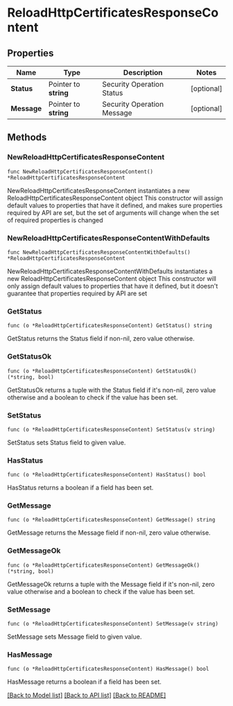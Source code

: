 # ReloadHttpCertificatesResponseContent

## Properties

Name | Type | Description | Notes
------------ | ------------- | ------------- | -------------
**Status** | Pointer to **string** | Security Operation Status | [optional] 
**Message** | Pointer to **string** | Security Operation Message | [optional] 

## Methods

### NewReloadHttpCertificatesResponseContent

`func NewReloadHttpCertificatesResponseContent() *ReloadHttpCertificatesResponseContent`

NewReloadHttpCertificatesResponseContent instantiates a new ReloadHttpCertificatesResponseContent object
This constructor will assign default values to properties that have it defined,
and makes sure properties required by API are set, but the set of arguments
will change when the set of required properties is changed

### NewReloadHttpCertificatesResponseContentWithDefaults

`func NewReloadHttpCertificatesResponseContentWithDefaults() *ReloadHttpCertificatesResponseContent`

NewReloadHttpCertificatesResponseContentWithDefaults instantiates a new ReloadHttpCertificatesResponseContent object
This constructor will only assign default values to properties that have it defined,
but it doesn't guarantee that properties required by API are set

### GetStatus

`func (o *ReloadHttpCertificatesResponseContent) GetStatus() string`

GetStatus returns the Status field if non-nil, zero value otherwise.

### GetStatusOk

`func (o *ReloadHttpCertificatesResponseContent) GetStatusOk() (*string, bool)`

GetStatusOk returns a tuple with the Status field if it's non-nil, zero value otherwise
and a boolean to check if the value has been set.

### SetStatus

`func (o *ReloadHttpCertificatesResponseContent) SetStatus(v string)`

SetStatus sets Status field to given value.

### HasStatus

`func (o *ReloadHttpCertificatesResponseContent) HasStatus() bool`

HasStatus returns a boolean if a field has been set.

### GetMessage

`func (o *ReloadHttpCertificatesResponseContent) GetMessage() string`

GetMessage returns the Message field if non-nil, zero value otherwise.

### GetMessageOk

`func (o *ReloadHttpCertificatesResponseContent) GetMessageOk() (*string, bool)`

GetMessageOk returns a tuple with the Message field if it's non-nil, zero value otherwise
and a boolean to check if the value has been set.

### SetMessage

`func (o *ReloadHttpCertificatesResponseContent) SetMessage(v string)`

SetMessage sets Message field to given value.

### HasMessage

`func (o *ReloadHttpCertificatesResponseContent) HasMessage() bool`

HasMessage returns a boolean if a field has been set.


[[Back to Model list]](../README.md#documentation-for-models) [[Back to API list]](../README.md#documentation-for-api-endpoints) [[Back to README]](../README.md)


